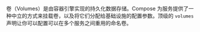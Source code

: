 卷（Volumes）是由容器引擎实现的持久化数据存储。Compose 为服务提供了一种中立的方式来挂载卷，以及将它们分配给基础设施的配置参数。顶级的 `volumes` 声明让你可以配置可以在多个服务之间重用的命名卷。